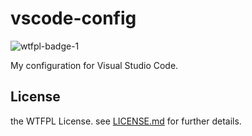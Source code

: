 # vscode-config
![wtfpl-badge-1](https://user-images.githubusercontent.com/25865313/29644381-8e6be364-88b0-11e7-81a6-46a6e4229d31.png)

My configuration for Visual Studio Code.

## License

the WTFPL License. see [LICENSE.md](LICENSE.md) for further details.
